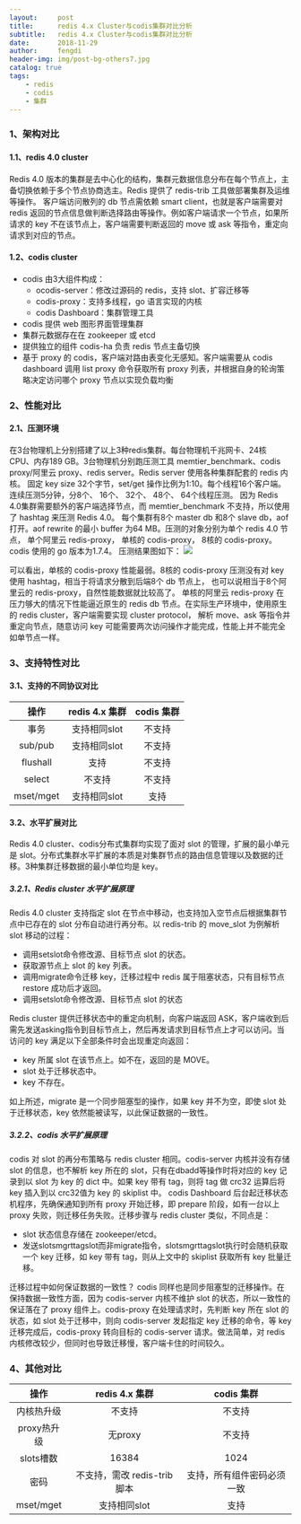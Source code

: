 ```yaml
---
layout:     post
title:      redis 4.x Cluster与codis集群对比分析
subtitle:   redis 4.x Cluster与codis集群对比分析
date:       2018-11-29
author:     fengdi
header-img: img/post-bg-others7.jpg
catalog: true
tags:
    - redis
    - codis
    - 集群
---
```


### 1、架构对比

#### 1.1、redis 4.0 cluster
Redis 4.0 版本的集群是去中心化的结构，集群元数据信息分布在每个节点上，主备切换依赖于多个节点协商选主。Redis 提供了 redis-trib 工具做部署集群及运维等操作。
客户端访问散列的 db 节点需依赖 smart client，也就是客户端需要对 redis 返回的节点信息做判断选择路由等操作。例如客户端请求一个节点，如果所请求的 key 不在该节点上，客户端需要判断返回的 move 或 ask 等指令，重定向请求到对应的节点。

#### 1.2、codis cluster
- codis 由3大组件构成：
  - ocodis-server：修改过源码的 redis，支持 slot、扩容迁移等
  - codis-proxy：支持多线程，go 语言实现的内核
  - codis Dashboard：集群管理工具
- codis 提供 web 图形界面管理集群
- 集群元数据存在在 zookeeper 或 etcd
- 提供独立的组件 codis-ha 负责 redis 节点主备切换
- 基于 proxy 的 codis，客户端对路由表变化无感知。客户端需要从 codis dashboard 调用 list proxy 命令获取所有 proxy 列表，并根据自身的轮询策略决定访问哪个 proxy 节点以实现负载均衡

### 2、性能对比

#### 2.1、压测环境
在3台物理机上分别搭建了以上3种redis集群。每台物理机千兆网卡、24核 CPU、内存189 GB。3台物理机分别跑压测工具 memtier_benchmark、codis proxy/阿里云 proxy、redis server。Redis server 使用各种集群配套的 redis 内核。
固定 key size 32个字节，set/get 操作比例为1:10。每个线程16个客户端。连续压测5分钟，分8个、 16个、 32个、 48个、 64个线程压测。
因为 Redis 4.0集群需要额外的客户端选择节点，而 memtier_benchmark 不支持，所以使用了 hashtag 来压测 Redis 4.0。
每个集群有8个 master db 和8个 slave db，aof 打开。aof rewrite 的最小 buffer 为64 MB。压测的对象分别为单个 redis 4.0 节点， 单个阿里云 redis-proxy， 单核的 codis-proxy， 8核的 codis-proxy。codis 使用的 go 版本为1.7.4。
压测结果图如下：
![](https://www.fengdis.com/blog/images/redis-codis.png)

可以看出，单核的 codis-proxy 性能最弱。8核的 codis-proxy 压测没有对 key 使用 hashtag，相当于将请求分散到后端8个 db 节点上， 也可以说相当于8个阿里云的 redis-proxy，自然性能数据就比较高了。
单核的阿里云 redis-proxy 在压力够大的情况下性能逼近原生的 redis db 节点。在实际生产环境中，使用原生的 redis cluster，客户端需要实现 cluster protocol， 解析 move、ask 等指令并重定向节点，随意访问 key 可能需要两次访问操作才能完成，性能上并不能完全如单节点一样。

### 3、支持特性对比

#### 3.1、支持的不同协议对比

| 操作 | redis 4.x 集群 | codis 集群 |
| :------: | :------: | :------: |
| 事务 | 支持相同slot | 不支持 |
| sub/pub | 支持相同slot | 不支持 |
| flushall | 支持 | 不支持 |
| select | 不支持 | 不支持 |
| mset/mget | 支持相同slot | 支持 |

#### 3.2、水平扩展对比
Redis 4.0 cluster、codis分布式集群均实现了面对 slot 的管理，扩展的最小单元是 slot。分布式集群水平扩展的本质是对集群节点的路由信息管理以及数据的迁移。3种集群迁移数据的最小单位均是 key。

##### 3.2.1、Redis cluster 水平扩展原理
Redis 4.0 cluster 支持指定 slot 在节点中移动，也支持加入空节点后根据集群节点中已存在的 slot 分布自动进行再分布。以 redis-trib 的 move_slot 为例解析 slot 移动的过程：
- 调用setslot命令修改源、目标节点 slot 的状态。
- 获取源节点上 slot 的 key 列表。
- 调用migrate命令迁移 key，迁移过程中 redis 属于阻塞状态，只有目标节点 restore 成功后才返回。
- 调用setslot命令修改源、目标节点 slot 的状态

Redis cluster 提供迁移状态中的重定向机制，向客户端返回 ASK，客户端收到后需先发送asking指令到目标节点上，然后再发请求到目标节点上才可以访问。当访问的 key 满足以下全部条件时会出现重定向返回：
- key 所属 slot 在该节点上。如不在，返回的是 MOVE。
- slot 处于迁移状态中。
- key 不存在。

如上所述，migrate 是一个同步阻塞型的操作，如果 key 并不为空，即使 slot 处于迁移状态，key 依然能被读写，以此保证数据的一致性。

##### 3.2.2、codis 水平扩展原理
codis 对 slot 的再分布策略与 redis cluster 相同。codis-server 内核并没有存储 slot 的信息，也不解析 key 所在的 slot，只有在dbadd等操作时将对应的 key 记录到以 slot 为 key 的 dict 中。如果 key 带有 tag，则将 tag 做 crc32 运算后将 key 插入到以 crc32值为 key 的 skiplist 中。
codis Dashboard 后台起迁移状态机程序，先确保通知到所有 proxy 开始迁移，即 prepare 阶段，如有一台以上 proxy 失败，则迁移任务失败。迁移步骤与 redis cluster 类似，不同点是：
- slot 状态信息存储在 zookeeper/etcd。
- 发送slotsmgrttagslot而非migrate指令，slotsmgrttagslot执行时会随机获取一个 key 迁移，如 key 带有 tag，则从上文中的 skiplist 获取所有 key 批量迁移。

迁移过程中如何保证数据的一致性？
codis 同样也是同步阻塞型的迁移操作。在保持数据一致性方面，因为 codis-server 内核不维护 slot 的状态，所以一致性的保证落在了 proxy 组件上。codis-proxy 在处理请求时，先判断 key 所在 slot 的状态，如 slot 处于迁移中，则向 codis-server 发起指定 key 迁移的命令，等 key 迁移完成后，codis-proxy 转向目标的 codis-server 请求。做法简单，对 redis 内核修改较少，但同时也导致迁移慢，客户端卡住的时间较久。

### 4、其他对比

| 操作 | redis 4.x 集群 | codis 集群 |
| :------: | :------: | :------: |
| 内核热升级 | 不支持 | 不支持 |
| proxy热升级 | 无proxy | 不支持 |
| slots槽数 | 16384 | 1024 |
| 密码 | 不支持，需改 redis-trib 脚本 | 支持，所有组件密码必须一致 |
| mset/mget | 支持相同slot | 支持 |